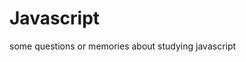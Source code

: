 # Javascript
some questions or memories about studying javascript
<script type="text/javascript>
    var oul=document.getElementById("ul1");
    alert(oul.children.length);
 </script>   
 <body>
       <ul>
           <li></li>
           <li></li>
           <li></li>
       /ul>
</body>

